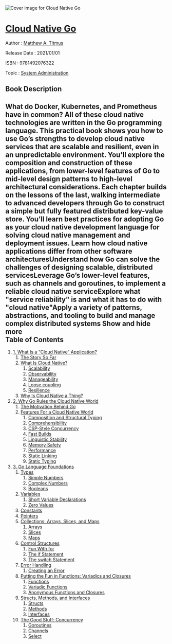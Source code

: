 ![Cover image for Cloud Native Go](https://imgdetail.ebookreading.net/cover/cover/20200215/EB9781492076322.jpg)

[Cloud Native Go](https://ebookreading.net/view/book/Cloud+Native+Go-EB9781492076322_1.html "Cloud Native Go")
====================================================================================================================

Author : [Matthew A. Titmus](https://ebookreading.net/search/author/Matthew+A.+Titmus)

Release Date : 2021/01/01

ISBN : 9781492076322

Topic : [System Administration](https://ebookreading.net/search/category/system-administration)

Book Description
-----------------

 What do Docker, Kubernetes, and Prometheus have in common? All of these cloud native technologies are written in the Go programming language. This practical book shows you how to use Go’s strengths to develop cloud native services that are scalable and resilient, even in an unpredictable environment. You’ll explore the composition and construction of these applications, from lower-level features of Go to mid-level design patterns to high-level architectural considerations.
Each chapter builds on the lessons of the last, walking intermediate to advanced developers through Go to construct a simple but fully featured distributed key-value store. You’ll learn best practices for adopting Go as your cloud native development language for solving cloud native management and deployment issues.
Learn how cloud native applications differ from other software architecturesUnderstand how Go can solve the challenges of designing scalable, distributed servicesLeverage Go’s lower-level features, such as channels and goroutines, to implement a reliable cloud native serviceExplore what "service reliability" is and what it has to do with "cloud native"Apply a variety of patterns, abstractions, and tooling to build and manage complex distributed systems        Show and hide more                
Table of Contents
-----------------

1. [1. What Is a “Cloud Native” Application?](https://ebookreading.net/view/book/Cloud+Native+Go-EB9781492076322_5.html#chapter_1)
    1. [The Story So Far](https://ebookreading.net/view/book/Cloud+Native+Go-EB9781492076322_5.html#idm45850820663656)
    1. [What Is Cloud Native?](https://ebookreading.net/view/book/Cloud+Native+Go-EB9781492076322_5.html#idm45850820143384)
        1. [Scalability](https://ebookreading.net/view/book/Cloud+Native+Go-EB9781492076322_5.html#ch01_section_scalab)
        1. [Observability](https://ebookreading.net/view/book/Cloud+Native+Go-EB9781492076322_5.html#idm45850820679544)
        1. [Manageability](https://ebookreading.net/view/book/Cloud+Native+Go-EB9781492076322_5.html#chapter_01_manageab)
        1. [Loose coupling](https://ebookreading.net/view/book/Cloud+Native+Go-EB9781492076322_5.html#ch01_section_loose_)
        1. [Resilience](https://ebookreading.net/view/book/Cloud+Native+Go-EB9781492076322_5.html#ch01_section_resili)
    1. [Why Is Cloud Native a Thing?](https://ebookreading.net/view/book/Cloud+Native+Go-EB9781492076322_5.html#idm45850820142760)
1. [2. Why Go Rules the Cloud Native World](https://ebookreading.net/view/book/Cloud+Native+Go-EB9781492076322_6.html#chapter_2)
    1. [The Motivation Behind Go](https://ebookreading.net/view/book/Cloud+Native+Go-EB9781492076322_6.html#idm45850820598600)
    1. [Features For a Cloud Native World](https://ebookreading.net/view/book/Cloud+Native+Go-EB9781492076322_6.html#idm45850820593544)
        1. [Composition and Structural Typing](https://ebookreading.net/view/book/Cloud+Native+Go-EB9781492076322_6.html#idm45850820580776)
        1. [Comprehensibility](https://ebookreading.net/view/book/Cloud+Native+Go-EB9781492076322_6.html#idm45850815447128)
        1. [CSP-Style Concurrency](https://ebookreading.net/view/book/Cloud+Native+Go-EB9781492076322_6.html#idm45850817530984)
        1. [Fast Builds](https://ebookreading.net/view/book/Cloud+Native+Go-EB9781492076322_6.html#idm45850819645144)
        1. [Linguistic Stability](https://ebookreading.net/view/book/Cloud+Native+Go-EB9781492076322_6.html#idm45850819642040)
        1. [Memory Safety](https://ebookreading.net/view/book/Cloud+Native+Go-EB9781492076322_6.html#idm45850815391560)
        1. [Performance](https://ebookreading.net/view/book/Cloud+Native+Go-EB9781492076322_6.html#idm45850815385160)
        1. [Static Linking](https://ebookreading.net/view/book/Cloud+Native+Go-EB9781492076322_6.html#idm45850815350200)
        1. [Static Typing](https://ebookreading.net/view/book/Cloud+Native+Go-EB9781492076322_6.html#idm45850815345192)
1. [3. Go Language Foundations](https://ebookreading.net/view/book/Cloud+Native+Go-EB9781492076322_7.html#chapter_3)
    1. [Types](https://ebookreading.net/view/book/Cloud+Native+Go-EB9781492076322_7.html#idm45850815262872)
        1. [Simple Numbers](https://ebookreading.net/view/book/Cloud+Native+Go-EB9781492076322_7.html#idm45850815261864)
        1. [Complex Numbers](https://ebookreading.net/view/book/Cloud+Native+Go-EB9781492076322_7.html#idm45850815160600)
        1. [Booleans](https://ebookreading.net/view/book/Cloud+Native+Go-EB9781492076322_7.html#idm45850815147784)
    1. [Variables](https://ebookreading.net/view/book/Cloud+Native+Go-EB9781492076322_7.html#idm45850815057864)
        1. [Short Variable Declarations](https://ebookreading.net/view/book/Cloud+Native+Go-EB9781492076322_7.html#idm45850815041544)
        1. [Zero Values](https://ebookreading.net/view/book/Cloud+Native+Go-EB9781492076322_7.html#section_ch03_zero_v)
    1. [Constants](https://ebookreading.net/view/book/Cloud+Native+Go-EB9781492076322_7.html#idm45850814969640)
    1. [Pointers](https://ebookreading.net/view/book/Cloud+Native+Go-EB9781492076322_7.html#idm45850814856424)
    1. [Collections: Arrays, Slices, and Maps](https://ebookreading.net/view/book/Cloud+Native+Go-EB9781492076322_7.html#idm45850814899864)
        1. [Arrays](https://ebookreading.net/view/book/Cloud+Native+Go-EB9781492076322_7.html#idm45850814809016)
        1. [Slices](https://ebookreading.net/view/book/Cloud+Native+Go-EB9781492076322_7.html#idm45850814692344)
        1. [Maps](https://ebookreading.net/view/book/Cloud+Native+Go-EB9781492076322_7.html#idm45850814253608)
    1. [Control Structures](https://ebookreading.net/view/book/Cloud+Native+Go-EB9781492076322_7.html#idm45850814007256)
        1. [Fun With for](https://ebookreading.net/view/book/Cloud+Native+Go-EB9781492076322_7.html#idm45850814002680)
        1. [The if Statement](https://ebookreading.net/view/book/Cloud+Native+Go-EB9781492076322_7.html#idm45850813651816)
        1. [The switch Statement](https://ebookreading.net/view/book/Cloud+Native+Go-EB9781492076322_7.html#idm45850813433032)
    1. [Error Handling](https://ebookreading.net/view/book/Cloud+Native+Go-EB9781492076322_7.html#idm45850813432440)
        1. [Creating an Error](https://ebookreading.net/view/book/Cloud+Native+Go-EB9781492076322_7.html#idm45850813089992)
    1. [Putting the Fun in Functions: Variadics and Closures](https://ebookreading.net/view/book/Cloud+Native+Go-EB9781492076322_7.html#idm45850812970264)
        1. [Functions](https://ebookreading.net/view/book/Cloud+Native+Go-EB9781492076322_7.html#idm45850812969224)
        1. [Variadic Functions](https://ebookreading.net/view/book/Cloud+Native+Go-EB9781492076322_7.html#idm45850812667448)
        1. [Anonymous Functions and Closures](https://ebookreading.net/view/book/Cloud+Native+Go-EB9781492076322_7.html#idm45850812024904)
    1. [Structs, Methods, and Interfaces](https://ebookreading.net/view/book/Cloud+Native+Go-EB9781492076322_7.html#idm45850811757320)
        1. [Structs](https://ebookreading.net/view/book/Cloud+Native+Go-EB9781492076322_7.html#idm45850811750008)
        1. [Methods](https://ebookreading.net/view/book/Cloud+Native+Go-EB9781492076322_7.html#ch03_section_method)
        1. [Interfaces](https://ebookreading.net/view/book/Cloud+Native+Go-EB9781492076322_7.html#idm45850811349464)
    1. [The Good Stuff: Concurrency](https://ebookreading.net/view/book/Cloud+Native+Go-EB9781492076322_7.html#idm45850811281928)
        1. [Goroutines](https://ebookreading.net/view/book/Cloud+Native+Go-EB9781492076322_7.html#idm45850811021560)
        1. [Channels](https://ebookreading.net/view/book/Cloud+Native+Go-EB9781492076322_7.html#idm45850810891608)
        1. [Select](https://ebookreading.net/view/book/Cloud+Native+Go-EB9781492076322_7.html#idm45850810875608)
